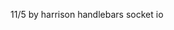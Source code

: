 11/5 by harrison
handlebars
socket io <script> can ONLY exist main.hb
added POST route to render room.hb 

public/js
move all client socket js to /public/socketEvent.js
add /public/room.js for event that ONLY occur in room page

server
store n remove active player to/from redis
store n remove active game to/from redis

room
now 2 players is able to join same socket room

how to use
cmd:
sudo service postgresql start
redis-server --daemonize yes
redis-cli
node app

open 2 browsers (incognito mode better)
sign up 2 users , login
go to bottom of lobby
P1 click CREATE ROOM to create room
P2 click RMA to join this room

now both player are in same game room and you can test your code

13/5 by harrison
leave room event added
changes made to canvas-common.js : 
    add socket event
    added z-index to canvas real
    changed $(document) to $("#chalkboard")
    clean things up

14/5
merged canvas-common and room .js (now using room.js)
added css and images for room
added canvas cover
room page mirror action done
added socket route for lobby game list update
